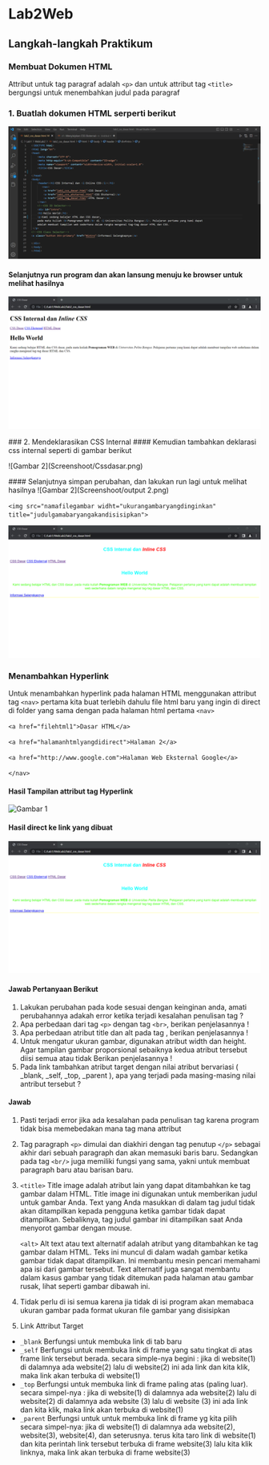 # Lab2Web
## Langkah-langkah Praktikum

### Membuat Dokumen HTML
Attribut untuk tag paragraf adalah `<p>` dan untuk attribut tag `<title>` bergungsi untuk menembahkan judul pada paragraf

### 1. Buatlah dokumen HTML serperti berikut

![Gambar 1](Screenshoot/CSS1.png)
<p>
<p>

#### Selanjutnya run program dan akan lansung menuju ke browser untuk melihat hasilnya
![Gambar 1](Screenshoot/output2.png)
<p>
<p>
### 2.  Mendeklarasikan CSS Internal
#### Kemudian tambahkan deklarasi css internal seperti di gambar berikut
<p>
<p>
![Gambar 2](Screenshoot/Cssdasar.png)
<p>
<p>
#### Selanjutnya simpan perubahan, dan lakukan run lagi untuk melihat hasilnya
![Gambar 2](Screenshoot/output 2.png)


`<img src="namafilegambar widht="ukurangambaryangdinginkan" title="judulgamabaryangakandisisipkan">`

![Gambar 1](Screenshoot/output5.png)

### Menambahkan Hyperlink
Untuk menambahkan hyperlink pada halaman HTML menggunakan attribut tag `<nav>` pertama kita buat terlebih dahulu file html baru yang ingin di direct di folder yang sama dengan pada halaman html pertama
`<nav>` 

`<a href="filehtml1">Dasar HTML</a>`

`<a href="halamanhtmlyangdidirect">Halaman 2</a>`

`<a href="http://www.google.com">Halaman Web Eksternal Google</a>`

`</nav>`

#### Hasil Tampilan attribut tag Hyperlink
![Gambar 1](Screenshoot/output3.png)

#### Hasil direct ke link yang dibuat
![Gambar 1](Screenshoot/output4.png)

#### Jawab Pertanyaan Berikut
1. Lakukan perubahan pada kode sesuai dengan keinginan anda, amati perubahannya adakah error ketika terjadi kesalahan penulisan tag ?
2. Apa perbedaan dari tag `<p>` dengan tag `<br>`, berikan penjelasannya !
3. Apa perbedaan atribut title dan alt pada tag <img>, berikan penjelasannya !
4. Untuk mengatur ukuran gambar, digunakan atribut width dan height. Agar tampilan gambar proporsional sebaiknya kedua atribut tersebut diisi semua atau tidak Berikan penjelasannya !
5. Pada link tambahkan atribut target dengan nilai atribut bervariasi ( _blank, _self, _top, _parent ), apa yang terjadi pada masing-masing nilai antribut tersebut ?

#### Jawab
1. Pasti terjadi error jika ada kesalahan pada penulisan tag karena program tidak bisa memebedakan mana tag mana attribut

2. Tag paragraph `<p>` dimulai dan diakhiri dengan tag penutup `</p>` sebagai akhir dari sebuah paragraph dan akan memasuki baris baru. Sedangkan pada tag `<br/>` juga memiliki fungsi yang sama, yakni untuk membuat paragraph baru atau barisan baru.

3. `<title>` Title image adalah atribut lain yang dapat ditambahkan ke tag gambar dalam HTML. Title image ini digunakan untuk memberikan judul untuk gambar Anda. Text yang Anda masukkan di dalam tag judul tidak akan ditampilkan kepada pengguna ketika gambar tidak dapat ditampilkan. Sebaliknya, tag judul gambar ini ditampilkan saat Anda menyorot gambar dengan mouse.

    `<alt>` Alt text atau text alternatif adalah atribut yang ditambahkan ke tag gambar dalam HTML. Teks ini muncul di dalam wadah gambar ketika gambar tidak dapat ditampilkan. Ini membantu mesin pencari memahami apa isi dari gambar tersebut. Text alternatif juga sangat membantu dalam kasus gambar yang tidak ditemukan pada halaman atau gambar rusak, lihat seperti gambar dibawah ini.

4. Tidak perlu di isi semua karena jia tidak di isi program akan memabaca ukuran gambar pada format ukuran file gambar yang disisipkan

5. Link Attribut Target
- `_blank` Berfungsi untuk membuka link di tab baru
- `_self` Berfungsi untuk membuka link di frame yang satu tingkat di atas frame link tersebut berada.
secara simple-nya begini :
jika di website(1) di dalamnya ada website(2) lalu di website(2) ini ada link dan kita klik, maka link akan terbuka di website(1)
- `_top` Berfungsi untuk membuka link di frame paling atas (paling luar).
secara simpel-nya :
jika di website(1) di dalamnya ada website(2) lalu di website(2) di dalamnya ada website (3) lalu di website (3) ini ada link dan kita klik, maka link akan terbuka di website(1)
- `_parent` Berfungsi untuk untuk membuka link di frame yg kita pilih
secara simpel-nya:
jika di website(1) di dalamnya ada website(2), website(3), website(4), dan seterusnya. terus kita taro link di website(1) dan kita perintah link tersebut terbuka di frame website(3) lalu kita klik linknya, maka link akan terbuka di frame website(3)